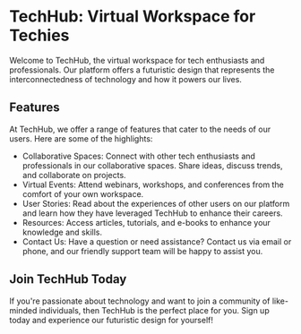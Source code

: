 <!--font:Poppins-->

# TechHub: Virtual Workspace for Techies

Welcome to TechHub, the virtual workspace for tech enthusiasts and professionals. Our platform offers a futuristic design that represents the interconnectedness of technology and how it powers our lives.

## Features

At TechHub, we offer a range of features that cater to the needs of our users. Here are some of the highlights:

- Collaborative Spaces: Connect with other tech enthusiasts and professionals in our collaborative spaces. Share ideas, discuss trends, and collaborate on projects.
- Virtual Events: Attend webinars, workshops, and conferences from the comfort of your own workspace.
- User Stories: Read about the experiences of other users on our platform and learn how they have leveraged TechHub to enhance their careers.
- Resources: Access articles, tutorials, and e-books to enhance your knowledge and skills.
- Contact Us: Have a question or need assistance? Contact us via email or phone, and our friendly support team will be happy to assist you.

## Join TechHub Today

If you're passionate about technology and want to join a community of like-minded individuals, then TechHub is the perfect place for you. Sign up today and experience our futuristic design for yourself!

<!--

Write me content for website with wallpaper which alt text is:

"A wallpaper with a repeating pattern of neon-colored circuitry, set against a black background."

The name/title of the page should not be 1:1 copy of the alt text but rather a real content of the website which is using this wallpaper.

- Use markdown format 
- Start with heading
- Heading should be short and concise
- The content should look like a real website 
- The website should not be about the wallpaper, wallpaper is just a related background
- Heading should be contain work "wallpaper" or "background"
- Include real sections like references, contact, user stories, etc. use things relevant to the page purpose.
- Feel free to use structure like headings, bullets, numbering, blockquotes, paragraphs, horizontal lines, etc.
- You can use formatting like bold or _italic_
- You can include UTF-8 emojis
- Links should be only #hash anchors (and you can refer to the document itself)
- Do not include images


---


# TechHub - A Futuristic Workspace Wallpaper

Welcome to TechHub, a virtual workspace designed for tech enthusiasts and professionals. Our platform offers a unique experience with a futuristic wallpaper that will transport you into the world of technology.

## The Wallpaper

Our wallpaper features a repeating pattern of neon-colored circuitry set against a black background. This design is perfect for those who want to immerse themselves in a futuristic and technological environment. The circuitry pattern is not only aesthetically pleasing but also represents the interconnectedness of technology and how it powers our lives.

## Features

At TechHub, we offer a range of features that cater to the needs of our users. Here are some of the highlights:

- Collaborative Spaces: Connect with other tech enthusiasts and professionals in our collaborative spaces. Share ideas, discuss trends, and collaborate on projects.
- Virtual Events: Attend virtual events such as webinars, workshops, and conferences from the comfort of your own workspace.
- User Stories: Read about the experiences of other users on our platform and learn how they have leveraged TechHub to enhance their careers.
- Resources: Access a range of resources such as articles, tutorials, and e-books to enhance your knowledge and skills.
- Contact Us: Have a question or need assistance? Contact us via email or phone, and our friendly support team will be happy to assist you.

## Join TechHub Today

If you're passionate about technology and want to join a community of like-minded individuals, then TechHub is the perfect place for you. Sign up today and experience our futuristic workspace wallpaper for yourself!


---


Heading should not include word "wallpaper". The website should not be about the wallpaper itself, wallpaper is just a related background, rewrite whole content.


---


# Futuristic Workspace for Tech Enthusiasts

Welcome to TechHub, a virtual workspace designed for tech enthusiasts and professionals. Our platform offers a unique experience with a futuristic design that will transport you into the world of technology.

## The Design

Our design features a repeating pattern of neon-colored circuitry set against a black background. This design is perfect for those who want to immerse themselves in a futuristic and technological environment. The circuitry pattern is not only aesthetically pleasing but also represents the interconnectedness of technology and how it powers our lives.

## Features

At TechHub, we offer a range of features that cater to the needs of our users. Here are some of the highlights:

- Collaborative Spaces: Connect with other tech enthusiasts and professionals in our collaborative spaces. Share ideas, discuss trends, and collaborate on projects.
- Virtual Events: Attend virtual events such as webinars, workshops, and conferences from the comfort of your own workspace.
- User Stories: Read about the experiences of other users on our platform and learn how they have leveraged TechHub to enhance their careers.
- Resources: Access a range of resources such as articles, tutorials, and e-books to enhance your knowledge and skills.
- Contact Us: Have a question or need assistance? Contact us via email or phone, and our friendly support team will be happy to assist you.

## Join TechHub Today

If you're passionate about technology and want to join a community of like-minded individuals, then TechHub is the perfect place for you. Sign up today and experience our futuristic design for yourself!


---


Heading is too long, rewrite whole content.


---


# TechHub - A Virtual Workspace for Tech Enthusiasts

Welcome to TechHub, the virtual workspace designed for tech enthusiasts and professionals. Our platform offers a unique experience with a futuristic design that will transport you into the world of technology.

## The Design

Our design features a repeating pattern of neon-colored circuitry set against a black background. This design represents the interconnectedness of technology and how it powers our lives. It's perfect for those who want to immerse themselves in a futuristic and technological environment.

## Features

At TechHub, we offer a range of features that cater to the needs of our users. Here are some of the highlights:

- Collaborative Spaces: Connect with other tech enthusiasts and professionals in our collaborative spaces. Share ideas, discuss trends, and collaborate on projects.
- Virtual Events: Attend virtual events such as webinars, workshops, and conferences from the comfort of your own workspace.
- User Stories: Read about the experiences of other users on our platform and learn how they have leveraged TechHub to enhance their careers.
- Resources: Access a range of resources such as articles, tutorials, and e-books to enhance your knowledge and skills.
- Contact Us: Have a question or need assistance? Contact us via email or phone, and our friendly support team will be happy to assist you.

## Join TechHub Today

If you're passionate about technology and want to join a community of like-minded individuals, then TechHub is the perfect place for you. Sign up today and experience our futuristic design for yourself!


---


Heading is too long, rewrite whole content.


---


# TechHub - A Virtual Workspace for Tech Enthusiasts

Welcome to TechHub, the virtual workspace for tech enthusiasts and professionals. Our platform offers a futuristic design that represents the interconnectedness of technology and how it powers our lives.

## Features

At TechHub, we offer a range of features that cater to the needs of our users. Here are some of the highlights:

- Collaborative Spaces: Connect with other tech enthusiasts and professionals in our collaborative spaces. Share ideas, discuss trends, and collaborate on projects.
- Virtual Events: Attend webinars, workshops, and conferences from the comfort of your own workspace.
- User Stories: Read about the experiences of other users on our platform and learn how they have leveraged TechHub to enhance their careers.
- Resources: Access articles, tutorials, and e-books to enhance your knowledge and skills.
- Contact Us: Have a question or need assistance? Contact us via email or phone, and our friendly support team will be happy to assist you.

## Join TechHub Today

If you're passionate about technology and want to join a community of like-minded individuals, then TechHub is the perfect place for you. Sign up today and experience our futuristic design for yourself!


---


Write me a Google font which is best fitting for the website.

Pick from the list:
- Barlow Condensed
- Alegreya
- Exo 2
- Poppins
- Orbitron
- Futura
- Dancing Script
- Playfair Display
- Inter
- IBM Plex Sans
- Lato
- Montserrat
- Lobster
- Roboto
- Great Vibes
- Open Sans
- Raleway


Write just the font name nothing else.


---


Poppins

-->
